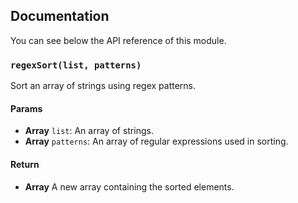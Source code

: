## Documentation

You can see below the API reference of this module.

### `regexSort(list, patterns)`
Sort an array of strings using regex patterns.

#### Params

- **Array** `list`: An array of strings.
- **Array** `patterns`: An array of regular expressions used in sorting.

#### Return
- **Array** A new array containing the sorted elements.

